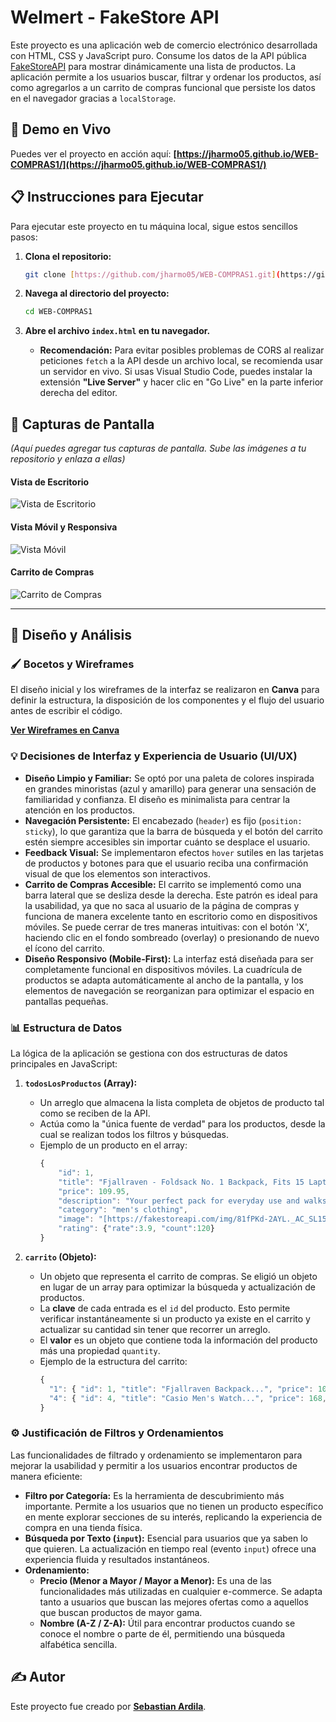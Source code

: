 # Welmert - FakeStore API

Este proyecto es una aplicación web de comercio electrónico desarrollada con HTML, CSS y JavaScript puro. Consume los datos de la API pública [FakeStoreAPI](https://fakestoreapi.com/) para mostrar dinámicamente una lista de productos. La aplicación permite a los usuarios buscar, filtrar y ordenar los productos, así como agregarlos a un carrito de compras funcional que persiste los datos en el navegador gracias a `localStorage`.

## 🚀 Demo en Vivo

Puedes ver el proyecto en acción aquí:
**[https://jharmo05.github.io/WEB-COMPRAS1/](https://jharmo05.github.io/WEB-COMPRAS1/)**

## 📋 Instrucciones para Ejecutar

Para ejecutar este proyecto en tu máquina local, sigue estos sencillos pasos:

1.  **Clona el repositorio:**
    ```bash
    git clone [https://github.com/jharmo05/WEB-COMPRAS1.git](https://github.com/jharmo05/WEB-COMPRAS1.git)
    ```

2.  **Navega al directorio del proyecto:**
    ```bash
    cd WEB-COMPRAS1
    ```

3.  **Abre el archivo `index.html` en tu navegador.**
    * **Recomendación:** Para evitar posibles problemas de CORS al realizar peticiones `fetch` a la API desde un archivo local, se recomienda usar un servidor en vivo. Si usas Visual Studio Code, puedes instalar la extensión **"Live Server"** y hacer clic en "Go Live" en la parte inferior derecha del editor.

## 📸 Capturas de Pantalla

*(Aquí puedes agregar tus capturas de pantalla. Sube las imágenes a tu repositorio y enlaza a ellas)*

#### Vista de Escritorio
![Vista de Escritorio](ruta/a/tu/captura-de-escritorio.png)

#### Vista Móvil y Responsiva
![Vista Móvil](ruta/a/tu/captura-movil.png)

#### Carrito de Compras
![Carrito de Compras](ruta/a/tu/captura-carrito.png)

---

## 🎨 Diseño y Análisis

### 🖌️ Bocetos y Wireframes

El diseño inicial y los wireframes de la interfaz se realizaron en **Canva** para definir la estructura, la disposición de los componentes y el flujo del usuario antes de escribir el código.

**[Ver Wireframes en Canva](https://www.canva.com/design/DAGqzZ9E2pM/0y8WJwc4Nve3ULSvisV6hQ/edit)**

### 💡 Decisiones de Interfaz y Experiencia de Usuario (UI/UX)

* **Diseño Limpio y Familiar:** Se optó por una paleta de colores inspirada en grandes minoristas (azul y amarillo) para generar una sensación de familiaridad y confianza. El diseño es minimalista para centrar la atención en los productos.
* **Navegación Persistente:** El encabezado (`header`) es fijo (`position: sticky`), lo que garantiza que la barra de búsqueda y el botón del carrito estén siempre accesibles sin importar cuánto se desplace el usuario.
* **Feedback Visual:** Se implementaron efectos `hover` sutiles en las tarjetas de productos y botones para que el usuario reciba una confirmación visual de que los elementos son interactivos.
* **Carrito de Compras Accesible:** El carrito se implementó como una barra lateral que se desliza desde la derecha. Este patrón es ideal para la usabilidad, ya que no saca al usuario de la página de compras y funciona de manera excelente tanto en escritorio como en dispositivos móviles. Se puede cerrar de tres maneras intuitivas: con el botón 'X', haciendo clic en el fondo sombreado (overlay) o presionando de nuevo el ícono del carrito.
* **Diseño Responsivo (Mobile-First):** La interfaz está diseñada para ser completamente funcional en dispositivos móviles. La cuadrícula de productos se adapta automáticamente al ancho de la pantalla, y los elementos de navegación se reorganizan para optimizar el espacio en pantallas pequeñas.

### 📊 Estructura de Datos

La lógica de la aplicación se gestiona con dos estructuras de datos principales en JavaScript:

1.  **`todosLosProductos` (Array):**
    * Un arreglo que almacena la lista completa de objetos de producto tal como se reciben de la API.
    * Actúa como la "única fuente de verdad" para los productos, desde la cual se realizan todos los filtros y búsquedas.
    * Ejemplo de un producto en el array:
        ```javascript
        {
            "id": 1,
            "title": "Fjallraven - Foldsack No. 1 Backpack, Fits 15 Laptops",
            "price": 109.95,
            "description": "Your perfect pack for everyday use and walks in the forest...",
            "category": "men's clothing",
            "image": "[https://fakestoreapi.com/img/81fPKd-2AYL._AC_SL1500_.jpg](https://fakestoreapi.com/img/81fPKd-2AYL._AC_SL1500_.jpg)",
            "rating": {"rate":3.9, "count":120}
        }
        ```

2.  **`carrito` (Objeto):**
    * Un objeto que representa el carrito de compras. Se eligió un objeto en lugar de un array para optimizar la búsqueda y actualización de productos.
    * La **clave** de cada entrada es el `id` del producto. Esto permite verificar instantáneamente si un producto ya existe en el carrito y actualizar su cantidad sin tener que recorrer un arreglo.
    * El **valor** es un objeto que contiene toda la información del producto más una propiedad `quantity`.
    * Ejemplo de la estructura del carrito:
        ```javascript
        {
          "1": { "id": 1, "title": "Fjallraven Backpack...", "price": 109.95, "quantity": 1 },
          "4": { "id": 4, "title": "Casio Men's Watch...", "price": 168, "quantity": 2 }
        }
        ```

### ⚙️ Justificación de Filtros y Ordenamientos

Las funcionalidades de filtrado y ordenamiento se implementaron para mejorar la usabilidad y permitir a los usuarios encontrar productos de manera eficiente:

* **Filtro por Categoría:** Es la herramienta de descubrimiento más importante. Permite a los usuarios que no tienen un producto específico en mente explorar secciones de su interés, replicando la experiencia de compra en una tienda física.
* **Búsqueda por Texto (`input`):** Esencial para usuarios que ya saben lo que quieren. La actualización en tiempo real (evento `input`) ofrece una experiencia fluida y resultados instantáneos.
* **Ordenamiento:**
    * **Precio (Menor a Mayor / Mayor a Menor):** Es una de las funcionalidades más utilizadas en cualquier e-commerce. Se adapta tanto a usuarios que buscan las mejores ofertas como a aquellos que buscan productos de mayor gama.
    * **Nombre (A-Z / Z-A):** Útil para encontrar productos cuando se conoce el nombre o parte de él, permitiendo una búsqueda alfabética sencilla.

## ✍️ Autor

Este proyecto fue creado por **[Sebastian Ardila](mailto:jhonsebastian345@gmail.com)**.